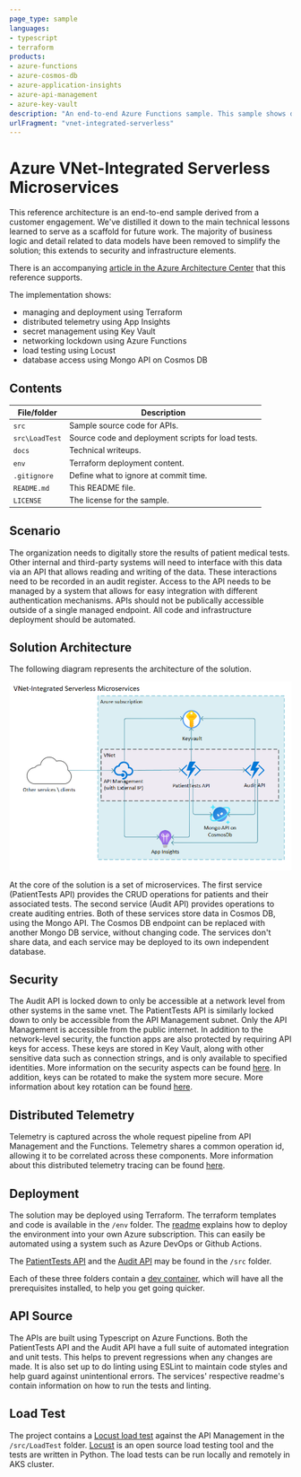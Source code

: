 ```yaml
---
page_type: sample
languages:
- typescript
- terraform
products:
- azure-functions
- azure-cosmos-db
- azure-application-insights
- azure-api-management
- azure-key-vault
description: "An end-to-end Azure Functions sample. This sample shows distributed telemetry, secret management, networking lockdown, deployment, and load testing."
urlFragment: "vnet-integrated-serverless"
---
```


# Azure VNet-Integrated Serverless Microservices

This reference architecture is an end-to-end sample derived from a customer engagement. We've distilled it down to the main technical lessons learned to serve as a scaffold for future work. The majority of business logic and detail related to data models have been removed to simplify the solution; this extends to security and infrastructure elements.

There is an accompanying [article in the Azure Architecture Center](https://docs.microsoft.com/azure/architecture/example-scenario/integrated-multiservices/virtual-network-integration) that this reference supports.

The implementation shows:

- managing and deployment using Terraform
- distributed telemetry using App Insights
- secret management using Key Vault
- networking lockdown using Azure Functions
- load testing using Locust
- database access using Mongo API on Cosmos DB

## Contents

| File/folder       | Description                                       |
|-------------------|---------------------------------------------------|
| `src`             | Sample source code for APIs.                      |
| `src\LoadTest`    | Source code and deployment scripts for load tests.|
| `docs`            | Technical writeups.                               |
| `env`             | Terraform deployment content.                     |
| `.gitignore`      | Define what to ignore at commit time.             |
| `README.md`       | This README file.                                 |
| `LICENSE`         | The license for the sample.                       |

## Scenario

The organization needs to digitally store the results of patient medical tests. Other internal and third-party systems will need to interface with this data via an API that allows reading and writing of the data. These interactions need to be recorded in an audit register. Access to the API needs to be managed by a system that allows for easy integration with different authentication mechanisms. APIs should not be publically accessible outside of a single managed endpoint. All code and infrastructure deployment should be automated.

## Solution Architecture

The following diagram represents the architecture of the solution.

![Solution Architecture](./docs/images/ProjectArchitecture.png)

At the core of the solution is a set of microservices. The first service (PatientTests API) provides the CRUD operations for patients and their associated tests. The second service (Audit API) provides operations to create auditing entries. Both of these services store data in Cosmos DB, using the Mongo API. The Cosmos DB endpoint can be replaced with another Mongo DB service, without changing code. The services don't share data, and each service may be deployed to its own independent database.

## Security

The Audit API is locked down to only be accessible at a network level from other systems in the same vnet. The PatientTests API is similarly locked down to only be accessible from the API Management subnet.  Only the API Management is accessible from the public internet. In addition to the network-level security, the function apps are also protected by requiring API keys for access. These keys are stored in Key Vault, along with other sensitive data such as connection strings, and is only available to specified identities. More information on the security aspects can be found [here](./docs/security_pattern.md). In addition, keys can be rotated to make the system more secure. More information about key rotation can be found [here](./docs/key_rotation.md).

## Distributed Telemetry

Telemetry is captured across the whole request pipeline from API Management and the Functions. Telemetry shares a common operation id, allowing it to be correlated across these components. More information about this distributed telemetry tracing can be found [here](./docs/distributed_telemetry.md).

## Deployment

The solution may be deployed using Terraform. The terraform templates and code is available in the `/env` folder. The [readme](./env/readme.md) explains how to deploy the environment into your own Azure subscription. This can easily be automated using a system such as Azure DevOps or Github Actions.

The [PatientTests API](./src/PatientTestsApi/readme.md) and the [Audit API](./src/AuditApi/readme.md) may be found in the `/src` folder.

Each of these three folders contain a [dev container](https://code.visualstudio.com/docs/remote/containers), which will have all the prerequisites installed, to help you get going quicker.

## API Source

The APIs are built using Typescript on Azure Functions. Both the PatientTests API and the Audit API have a full suite of automated integration and unit tests. This helps to prevent regressions when any changes are made. It is also set up to do linting using ESLint to maintain code styles and help guard against unintentional errors. The services' respective readme's contain information on how to run the tests and linting.

## Load Test

The project contains a [Locust load test](./src/LoadTest/README.md) against the API Management in the `/src/LoadTest` folder. [Locust](https://locust.io/) is an open source load testing tool and the tests are written in Python. The load tests can be run locally and remotely in AKS cluster.
